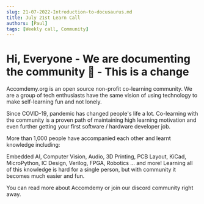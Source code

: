 ```yaml
---
slug: 21-07-2022-Introduction-to-docusaurus.md
title: July 21st Learn Call
authors: [Paul]
tags: [Weekly call, Community]
---
```


# Hi, Everyone - We are documenting the community 🎉 - This is a change 

Accomdemy.org is an open source non-profit co-learning community. We are a group of tech enthusiasts have the same vision of using technology to make self-learning fun and not lonely.

Since COVID-19, pandemic has changed people's life a lot. Co-learning with the community is a proven path of maintaining high learning motivation and even further getting your first software / hardware developer job.

More than 1,000 people have accompanied each other and learnt knowledge including:

Embedded AI, Computer Vision, Audio, 3D Printing, PCB Layout, KiCad, MicroPython, IC Design, Verilog, FPGA, Robotics ... and more! Learning all of this knowledge is hard for a single person, but with community it becomes much easier and fun.

You can read more about Accomdemy or join our discord community right away.




